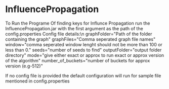 # InfluencePropagation
To Run the Programe Of finding keys for Influnce Propagation run the InfluencePropagation.jar with the first argument 
as the path of the config.properties 
Config file details:\n
graphFolder="Path of the folder containing the graph"
graphFiles="Comma seperated graph file names"
window="comma seperated window lenght should not be more than 100 or less than 0."
seeds="number of seeds to find"
outputFolder="output folder directory"
mode="give either exact or approx to run exact or approx version of the algorithm"
number_of_buckets="number of buckets for approx version (e.g-512)"

If no config file is provided the default configuration will run for sample file mentioned in config.properties
